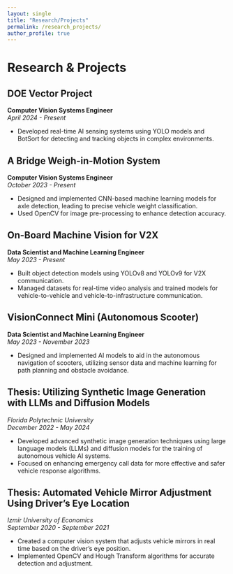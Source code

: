```yaml
---
layout: single
title: "Research/Projects"
permalink: /research_projects/
author_profile: true
---
```


# Research & Projects

## DOE Vector Project  
**Computer Vision Systems Engineer**  
*April 2024 - Present*

- Developed real-time AI sensing systems using YOLO models and BotSort for detecting and tracking objects in complex environments.

## A Bridge Weigh-in-Motion System  
**Computer Vision Systems Engineer**  
*October 2023 - Present*

- Designed and implemented CNN-based machine learning models for axle detection, leading to precise vehicle weight classification.
- Used OpenCV for image pre-processing to enhance detection accuracy.

## On-Board Machine Vision for V2X  
**Data Scientist and Machine Learning Engineer**  
*May 2023 - Present*

- Built object detection models using YOLOv8 and YOLOv9 for V2X communication.
- Managed datasets for real-time video analysis and trained models for vehicle-to-vehicle and vehicle-to-infrastructure communication.

## VisionConnect Mini (Autonomous Scooter)  
**Data Scientist and Machine Learning Engineer**  
*May 2023 - November 2023*

- Designed and implemented AI models to aid in the autonomous navigation of scooters, utilizing sensor data and machine learning for path planning and obstacle avoidance.

## Thesis: Utilizing Synthetic Image Generation with LLMs and Diffusion Models  
*Florida Polytechnic University*  
*December 2022 - May 2024*

- Developed advanced synthetic image generation techniques using large language models (LLMs) and diffusion models for the training of autonomous vehicle AI systems.
- Focused on enhancing emergency call data for more effective and safer vehicle response algorithms.

## Thesis: Automated Vehicle Mirror Adjustment Using Driver’s Eye Location  
*Izmir University of Economics*  
*September 2020 - September 2021*

- Created a computer vision system that adjusts vehicle mirrors in real time based on the driver’s eye position.
- Implemented OpenCV and Hough Transform algorithms for accurate detection and adjustment.
